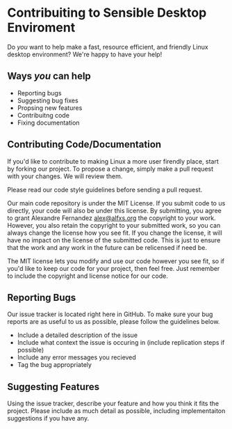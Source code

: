 # Contribuiting to Sensible Desktop Enviroment

Do *you* want to help make a fast, resource efficient, and friendly Linux desktop environment? We're happy to have your help!

## Ways *you* can help

- Reporting bugs
- Suggesting bug fixes
- Propsing new features
- Contribuitng code
- Fixing documentation

## Contributing Code/Documentation

If you'd like to contribute to making Linux a more user firendly place, start by forking our project. To propose a 
change, simply make a pull request with your changes. We will review them.

Please read our code style guidelines before sending a pull request.

Our main code repository is under the MIT License. If you submit code to us directly, your code will also be under this
license. By submitting, you agree to grant Alexandre Fernandez <alex@alfxs.org> the copyright to your work. However,
you also retain the copyright to your submitted work, so you can always change the license how you see fit. If you change
the license, it will have no impact on the license of the submitted code. This is just to ensure that the work and any work
in the future can be relicensed if need be.

The MIT license lets you modify and use our code however you see fit, so if you'd like to keep our code for your project,
then feel free. Just remember to include the copyright and license notice for our code.

## Reporting Bugs

Our issue tracker is located right here in GitHub. To make sure your bug reports are as useful to us as possible, please
follow the guidelines below.

- Include a detailed description of the issue
- Include what context the issue is occuring in (include replication steps if possible)
- Include any error messages you recieved
- Tag the bug appropriately

## Suggesting Features

Using the issue tracker, describe your feature and how you think it fits the project. Please include as much detail
as possible, including implementaiton suggestions if you have any. 
